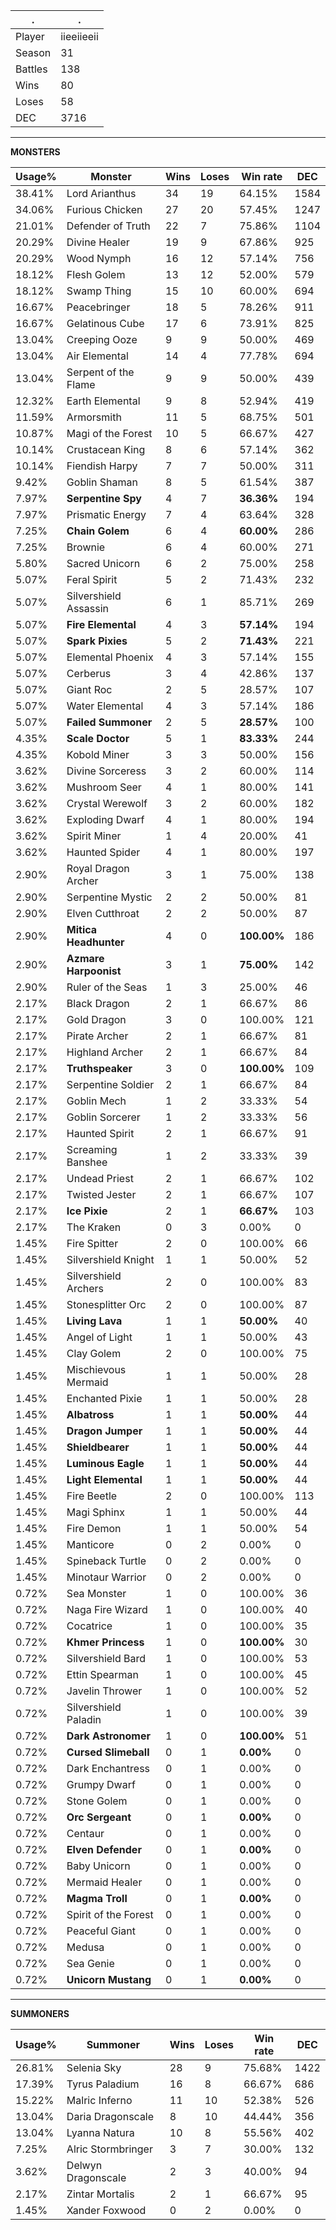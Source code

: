 .|.
|-|-
Player|iieeiieeii
Season|31
Battles|138
Wins|80
Loses|58
DEC|3716

---
**MONSTERS**

Usage%|Monster|Wins|Loses|Win rate|DEC|
-|-|-|-|-|-|
38.41%|Lord Arianthus|34|19|64.15%|1584|
34.06%|Furious Chicken|27|20|57.45%|1247|
21.01%|Defender of Truth|22|7|75.86%|1104|
20.29%|Divine Healer|19|9|67.86%|925|
20.29%|Wood Nymph|16|12|57.14%|756|
18.12%|Flesh Golem|13|12|52.00%|579|
18.12%|Swamp Thing|15|10|60.00%|694|
16.67%|Peacebringer|18|5|78.26%|911|
16.67%|Gelatinous Cube|17|6|73.91%|825|
13.04%|Creeping Ooze|9|9|50.00%|469|
13.04%|Air Elemental|14|4|77.78%|694|
13.04%|Serpent of the Flame|9|9|50.00%|439|
12.32%|Earth Elemental|9|8|52.94%|419|
11.59%|Armorsmith|11|5|68.75%|501|
10.87%|Magi of the Forest|10|5|66.67%|427|
10.14%|Crustacean King|8|6|57.14%|362|
10.14%|Fiendish Harpy|7|7|50.00%|311|
9.42%|Goblin Shaman|8|5|61.54%|387|
7.97%|**Serpentine Spy**|4|7|**36.36%**|194|
7.97%|Prismatic Energy|7|4|63.64%|328|
7.25%|**Chain Golem**|6|4|**60.00%**|286|
7.25%|Brownie|6|4|60.00%|271|
5.80%|Sacred Unicorn|6|2|75.00%|258|
5.07%|Feral Spirit|5|2|71.43%|232|
5.07%|Silvershield Assassin|6|1|85.71%|269|
5.07%|**Fire Elemental**|4|3|**57.14%**|194|
5.07%|**Spark Pixies**|5|2|**71.43%**|221|
5.07%|Elemental Phoenix|4|3|57.14%|155|
5.07%|Cerberus|3|4|42.86%|137|
5.07%|Giant Roc|2|5|28.57%|107|
5.07%|Water Elemental|4|3|57.14%|186|
5.07%|**Failed Summoner**|2|5|**28.57%**|100|
4.35%|**Scale Doctor**|5|1|**83.33%**|244|
4.35%|Kobold Miner|3|3|50.00%|156|
3.62%|Divine Sorceress|3|2|60.00%|114|
3.62%|Mushroom Seer|4|1|80.00%|141|
3.62%|Crystal Werewolf|3|2|60.00%|182|
3.62%|Exploding Dwarf|4|1|80.00%|194|
3.62%|Spirit Miner|1|4|20.00%|41|
3.62%|Haunted Spider|4|1|80.00%|197|
2.90%|Royal Dragon Archer|3|1|75.00%|138|
2.90%|Serpentine Mystic|2|2|50.00%|81|
2.90%|Elven Cutthroat|2|2|50.00%|87|
2.90%|**Mitica Headhunter**|4|0|**100.00%**|186|
2.90%|**Azmare Harpoonist**|3|1|**75.00%**|142|
2.90%|Ruler of the Seas|1|3|25.00%|46|
2.17%|Black Dragon|2|1|66.67%|86|
2.17%|Gold Dragon|3|0|100.00%|121|
2.17%|Pirate Archer|2|1|66.67%|81|
2.17%|Highland Archer|2|1|66.67%|84|
2.17%|**Truthspeaker**|3|0|**100.00%**|109|
2.17%|Serpentine Soldier|2|1|66.67%|84|
2.17%|Goblin Mech|1|2|33.33%|54|
2.17%|Goblin Sorcerer|1|2|33.33%|56|
2.17%|Haunted Spirit|2|1|66.67%|91|
2.17%|Screaming Banshee|1|2|33.33%|39|
2.17%|Undead Priest|2|1|66.67%|102|
2.17%|Twisted Jester|2|1|66.67%|107|
2.17%|**Ice Pixie**|2|1|**66.67%**|103|
2.17%|The Kraken|0|3|0.00%|0|
1.45%|Fire Spitter|2|0|100.00%|66|
1.45%|Silvershield Knight|1|1|50.00%|52|
1.45%|Silvershield Archers|2|0|100.00%|83|
1.45%|Stonesplitter Orc|2|0|100.00%|87|
1.45%|**Living Lava**|1|1|**50.00%**|40|
1.45%|Angel of Light|1|1|50.00%|43|
1.45%|Clay Golem|2|0|100.00%|75|
1.45%|Mischievous Mermaid|1|1|50.00%|28|
1.45%|Enchanted Pixie|1|1|50.00%|28|
1.45%|**Albatross**|1|1|**50.00%**|44|
1.45%|**Dragon Jumper**|1|1|**50.00%**|44|
1.45%|**Shieldbearer**|1|1|**50.00%**|44|
1.45%|**Luminous Eagle**|1|1|**50.00%**|44|
1.45%|**Light Elemental**|1|1|**50.00%**|44|
1.45%|Fire Beetle|2|0|100.00%|113|
1.45%|Magi Sphinx|1|1|50.00%|44|
1.45%|Fire Demon|1|1|50.00%|54|
1.45%|Manticore|0|2|0.00%|0|
1.45%|Spineback Turtle|0|2|0.00%|0|
1.45%|Minotaur Warrior|0|2|0.00%|0|
0.72%|Sea Monster|1|0|100.00%|36|
0.72%|Naga Fire Wizard|1|0|100.00%|40|
0.72%|Cocatrice|1|0|100.00%|35|
0.72%|**Khmer Princess**|1|0|**100.00%**|30|
0.72%|Silvershield Bard|1|0|100.00%|53|
0.72%|Ettin Spearman|1|0|100.00%|45|
0.72%|Javelin Thrower|1|0|100.00%|52|
0.72%|Silvershield Paladin|1|0|100.00%|39|
0.72%|**Dark Astronomer**|1|0|**100.00%**|51|
0.72%|**Cursed Slimeball**|0|1|**0.00%**|0|
0.72%|Dark Enchantress|0|1|0.00%|0|
0.72%|Grumpy Dwarf|0|1|0.00%|0|
0.72%|Stone Golem|0|1|0.00%|0|
0.72%|**Orc Sergeant**|0|1|**0.00%**|0|
0.72%|Centaur|0|1|0.00%|0|
0.72%|**Elven Defender**|0|1|**0.00%**|0|
0.72%|Baby Unicorn|0|1|0.00%|0|
0.72%|Mermaid Healer|0|1|0.00%|0|
0.72%|**Magma Troll**|0|1|**0.00%**|0|
0.72%|Spirit of the Forest|0|1|0.00%|0|
0.72%|Peaceful Giant|0|1|0.00%|0|
0.72%|Medusa|0|1|0.00%|0|
0.72%|Sea Genie|0|1|0.00%|0|
0.72%|**Unicorn Mustang**|0|1|**0.00%**|0|

---
**SUMMONERS**

Usage%|Summoner|Wins|Loses|Win rate|DEC|
-|-|-|-|-|-|
26.81%|Selenia Sky|28|9|75.68%|1422|
17.39%|Tyrus Paladium|16|8|66.67%|686|
15.22%|Malric Inferno|11|10|52.38%|526|
13.04%|Daria Dragonscale|8|10|44.44%|356|
13.04%|Lyanna Natura|10|8|55.56%|402|
7.25%|Alric Stormbringer|3|7|30.00%|132|
3.62%|Delwyn Dragonscale|2|3|40.00%|94|
2.17%|Zintar Mortalis|2|1|66.67%|95|
1.45%|Xander Foxwood|0|2|0.00%|0|
